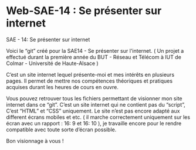 # Web-SAE-14 : Se présenter sur internet
 SAE - 14: Se présenter sur internet
 
Voici le “git” créé pour la SAE14 - Se présenter sur l'internet. ( Un projet a effectué durant la première année du BUT - Réseau et Télécom à IUT de Colmar - Université de Haute-Alsace )

C’est un site internet lequel présente-moi et mes intérêts en plusieurs pages. Il permet de mettre nos compétences théoriques et pratiques acquises durant les heures de cours en ouvre.

Vous pouvez retrouver tous les fichiers permettant de visionner mon site internet dans ce “git”. C’est un site internet qui ne contient pas du “script”, C’est “HTML” et “CSS” uniquement. Le site n’est pas encore adapté aux different écrans mobiles et etc. ( il marche correctement uniquement sur les écran avec un rapport : 16: 9 et 16: 10 ), je travaille encore pour le rendre compatible avec toute sorte d’écran possible. 

Bon visionnage à vous !

